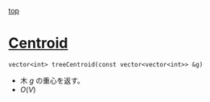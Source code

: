 [top](../../README.md)

# [Centroid](./centroid.hpp)

`vector<int> treeCentroid(const vector<vector<int>> &g)`
- 木 $g$ の重心を返す。
- $O(V)$
